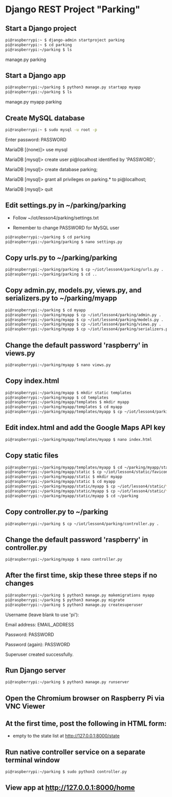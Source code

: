 # Django REST Project "Parking"

## Start a Django project
```sh
pi@raspberrypi:~ $ django-admin startproject parking
pi@raspberrypi:~ $ cd parking
pi@raspberrypi:~/parking $ ls
```
manage.py  parking

## Start a Django app
```sh
pi@raspberrypi:~/parking $ python3 manage.py startapp myapp
pi@raspberrypi:~/parking $ ls
```
manage.py  myapp  parking

## Create MySQL database
```sh
pi@raspberrypi:~ $ sudo mysql -u root -p
```
Enter password: PASSWORD

MariaDB [(none)]> use mysql

MariaDB [mysql]> create user pi@localhost identified by 'PASSWORD';

MariaDB [mysql]> create database parking;

MariaDB [mysql]> grant all privileges on parking.* to pi@localhost;

MariaDB [mysql]> quit

## Edit settings.py in ~/parking/parking

* Follow ~/iot/lesson4/parking/settings.txt

* Remember to change PASSWORD for MySQL user
```sh
pi@raspberrypi:~/parking $ cd parking
pi@raspberrypi:~/parking/parking $ nano settings.py
```
## Copy urls.py to ~/parking/parking
```sh
pi@raspberrypi:~/parking/parking $ cp ~/iot/lesson4/parking/urls.py .
pi@raspberrypi:~/parking/parking $ cd ..
```
## Copy admin.py, models.py, views.py, and serializers.py to ~/parking/myapp
```sh
pi@raspberrypi:~/parking $ cd myapp
pi@raspberrypi:~/parking/myapp $ cp ~/iot/lesson4/parking/admin.py .
pi@raspberrypi:~/parking/myapp $ cp ~/iot/lesson4/parking/models.py .
pi@raspberrypi:~/parking/myapp $ cp ~/iot/lesson4/parking/views.py .
pi@raspberrypi:~/parking/myapp $ cp ~/iot/lesson4/parking/serializers.py .
```
## Change the default password 'raspberry' in views.py
```sh
pi@raspberrypi:~/parking/myapp $ nano views.py
```
## Copy index.html
```sh
pi@raspberrypi:~/parking/myapp $ mkdir static templates
pi@raspberrypi:~/parking/myapp $ cd templates
pi@raspberrypi:~/parking/myapp/templates $ mkdir myapp
pi@raspberrypi:~/parking/myapp/templates $ cd myapp
pi@raspberrypi:~/parking/myapp/templates/myapp $ cp ~/iot/lesson4/parking/index.html .
```
## Edit index.html and add the Google Maps API key
```sh
pi@raspberrypi:~/parking/myapp/templates/myapp $ nano index.html
```
## Copy static files
```sh
pi@raspberrypi:~/parking/myapp/templates/myapp $ cd ~/parking/myapp/static
pi@raspberrypi:~/parking/myapp/static $ cp ~/iot/lesson4/static/favicon.ico .
pi@raspberrypi:~/parking/myapp/static $ mkdir myapp
pi@raspberrypi:~/parking/myapp/static $ cd myapp
pi@raspberrypi:~/parking/myapp/static/myapp $ cp ~/iot/lesson4/static/*css .
pi@raspberrypi:~/parking/myapp/static/myapp $ cp ~/iot/lesson4/static/*js .
pi@raspberrypi:~/parking/myapp/static/myapp $ cd ~/parking
```
## Copy controller.py to ~/parking
```sh
pi@raspberrypi:~/parking $ cp ~/iot/lesson4/parking/controller.py .
```
## Change the default password 'raspberry' in controller.py
```sh
pi@raspberrypi:~/parking/myapp $ nano controller.py
```
## After the first time, skip these three steps if no changes
```sh
pi@raspberrypi:~/parking $ python3 manage.py makemigrations myapp
pi@raspberrypi:~/parking $ python3 manage.py migrate
pi@raspberrypi:~/parking $ python3 manage.py createsuperuser
```
Username (leave blank to use 'pi'):

Email address: EMAIL_ADDRESS

Password: PASSWORD

Password (again): PASSWORD

Superuser created successfully.

## Run Django server
```sh
pi@raspberrypi:~/parking $ python3 manage.py runserver
```
## Open the Chromium browser on Raspberry Pi via VNC Viewer

## At the first time, post the following in HTML form:

* empty to the state list at http://127.0.0.1:8000/state

## Run native controller service on a separate terminal window
```sh
pi@raspberrypi:~/parking $ sudo python3 controller.py
```
## View app at http://127.0.0.1:8000/home

